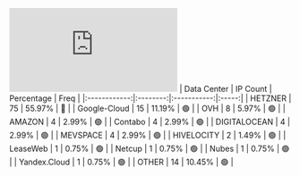 ![Diagramm](https://github.com/obajay/StateSync-snapshots/blob/main/Projects/Umee/1/README.md)
| Data Center | IP Count | Percentage | Freq |
|:------------:|:--------:|:-----------:|:-----:|
| HETZNER | 75 | 55.97% | 🔴 |
| Google-Cloud | 15 | 11.19% | 🟢 |
| OVH | 8 | 5.97% | 🟢 |
| AMAZON | 4 | 2.99% | 🟢 |
| Contabo | 4 | 2.99% | 🟢 |
| DIGITALOCEAN | 4 | 2.99% | 🟢 |
| MEVSPACE | 4 | 2.99% | 🟢 |
| HIVELOCITY | 2 | 1.49% | 🟢 |
| LeaseWeb | 1 | 0.75% | 🟢 |
| Netcup | 1 | 0.75% | 🟢 |
| Nubes | 1 | 0.75% | 🟢 |
| Yandex.Cloud | 1 | 0.75% | 🟢 |
| OTHER | 14 | 10.45% | 🟢 |